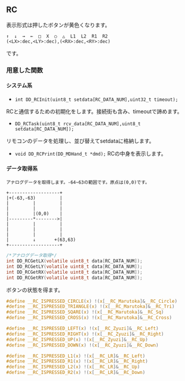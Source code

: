 ## RC

表示形式は押したボタンが黄色くなります。
```
↑  ↓  →  ←  □  X  ○  △  L1  L2  R1  R2 
(<LX>:dec,<LY>:dec),(<RX>:dec,<RY>:dec)
```
です。

### 用意した関数
#### システム系
- `int DD_RCInit(uint8_t setdata[RC_DATA_NUM],uint32_t timeout);`

RCと通信するための初期化をします。接続街も含み、timeoutで諦めます。

- `DD_RCTask(uint8_t rcv_data[RC_DATA_NUM],uint8_t setdata[RC_DATA_NUM]);`

リモコンのデータを処理し、並び替えてsetdataに格納します。

- `void DD_RCPrint(DD_MDHand_t *dmd);`
RCの中身を表示します。　

#### データ取得系
	アナログデータを取得します。-64~63の範囲です。原点は(0,0)です。
```
+-------------------+
|+(-63,-63)         |
|	      |         |
|		  |         |
|		  |(0,0)    |
|---------*-------->|
|		  |         |
|		  |         |
|		  |         |
|         ↓       +(63,63)
+-------------------+
```



```c
/*アナログデータ取得*/
int DD_RCGetLX(volatile uint8_t data[RC_DATA_NUM]);
int DD_RCGetLY(volatile uint8_t data[RC_DATA_NUM]);
int DD_RCGetRX(volatile uint8_t data[RC_DATA_NUM]);
int DD_RCGetRY(volatile uint8_t data[RC_DATA_NUM]);
```

ボタンの状態を得ます。

```c
#define __RC_ISPRESSED_CIRCLE(x) !(x[__RC_Marutoka]&__RC_Circle)
#define __RC_ISPRESSED_TRIANGLE(x) !(x[__RC_Marutoka]&__RC_Tri)
#define __RC_ISPRESSED_SQARE(x) !(x[__RC_Marutoka]&__RC_Sq)
#define __RC_ISPRESSED_CROSS(x) !(x[__RC_Marutoka]&__RC_Cross)

#define __RC_ISPRESSED_LEFT(x) !(x[__RC_Zyuzi]&__RC_Left)
#define __RC_ISPRESSED_RIGHT(x) !(x[__RC_Zyuzi]&__RC_Right)
#define __RC_ISPRESSED_UP(x) !(x[__RC_Zyuzi]&__RC_Up)
#define __RC_ISPRESSED_DOWN(x) !(x[__RC_Zyuzi]&__RC_Down)

#define __RC_ISPRESSED_L1(x) !(x[__RC_LR]&__RC_Left)
#define __RC_ISPRESSED_R1(x) !(x[__RC_LR]&__RC_Right)
#define __RC_ISPRESSED_L2(x) !(x[__RC_LR]&__RC_Up)
#define __RC_ISPRESSED_R2(x) !(x[__RC_LR]&__RC_Down)
```
